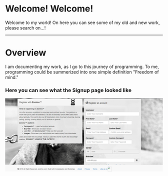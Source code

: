# Welcome! Welcome!
Welcome to my world! On here you can see some of my old and new work, please search on...!

***
# Overview
I am documenting my work, as I go to this journey of programming.
To me, programming could be summerized into one simple definition "Freedom of mind."

### Here you can see what the Signup page looked like

![Login to Zonimo image](https://github.com/gradikay/Zonimoold/blob/master/zonimo1.PNG)
